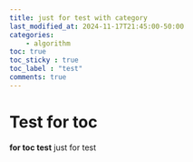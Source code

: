 ```yaml
---
title: just for test with category
last_modified_at: 2024-11-17T21:45:00-50:00
categories: 
    - algorithm
toc: true
toc_sticky : true
toc_label : "test"
comments: true
---
```


# Test for toc <!-- toc 이름 -->
**for toc test** 
just for test 